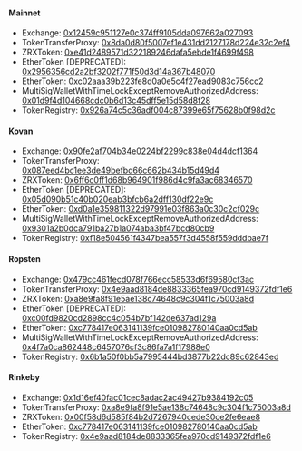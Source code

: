 #### Mainnet

* Exchange: [0x12459c951127e0c374ff9105dda097662a027093](https://etherscan.io/address/0x12459C951127e0c374FF9105DdA097662A027093)
* TokenTransferProxy: [0x8da0d80f5007ef1e431dd2127178d224e32c2ef4](https://etherscan.io/address/0x8da0D80f5007ef1e431DD2127178d224E32C2eF4)
* ZRXToken: [0xe41d2489571d322189246dafa5ebde1f4699f498](https://etherscan.io/address/0xE41d2489571d322189246DaFA5ebDe1F4699F498)
* EtherToken [DEPRECATED]: [0x2956356cd2a2bf3202f771f50d3d14a367b48070](https://etherscan.io/address/0x2956356cd2a2bf3202f771f50d3d14a367b48070)
* EtherToken: [0xc02aaa39b223fe8d0a0e5c4f27ead9083c756cc2](https://etherscan.io/address/0xc02aaa39b223fe8d0a0e5c4f27ead9083c756cc2)
* MultiSigWalletWithTimeLockExceptRemoveAuthorizedAddress: [0x01d9f4d104668cdc0b6d13c45dff5e15d58d8f28](https://etherscan.io/address/0x01d9f4d104668cdc0b6d13c45dff5e15d58d8f28)
* TokenRegistry: [0x926a74c5c36adf004c87399e65f75628b0f98d2c](https://etherscan.io/address/0x926a74c5c36adf004c87399e65f75628b0f98d2c)

#### Kovan

* Exchange: [0x90fe2af704b34e0224bf2299c838e04d4dcf1364](https://kovan.etherscan.io/address/0x90fe2af704b34e0224bf2299c838e04d4dcf1364)
* TokenTransferProxy: [0x087eed4bc1ee3de49befbd66c662b434b15d49d4](https://kovan.etherscan.io/address/0x087Eed4Bc1ee3DE49BeFbd66C662B434B15d49d4)
* ZRXToken: [0x6ff6c0ff1d68b964901f986d4c9fa3ac68346570](https://kovan.etherscan.io/address/0x6ff6c0ff1d68b964901f986d4c9fa3ac68346570)
* EtherToken [DEPRECATED]: [0x05d090b51c40b020eab3bfcb6a2dff130df22e9c](https://kovan.etherscan.io/address/0x05d090b51c40b020eab3bfcb6a2dff130df22e9c)
* EtherToken: [0xd0a1e359811322d97991e03f863a0c30c2cf029c](https://kovan.etherscan.io/address/0xd0a1e359811322d97991e03f863a0c30c2cf029c)
* MultiSigWalletWithTimeLockExceptRemoveAuthorizedAddress: [0x9301a2b0dca791ba27b1a074aba3bf47bcd80cb9](https://kovan.etherscan.io/address/0x9301A2B0dCA791Ba27B1A074Aba3Bf47bcd80Cb9)
* TokenRegistry: [0xf18e504561f4347bea557f3d4558f559dddbae7f](https://kovan.etherscan.io/address/0xf18e504561f4347bea557f3d4558f559dddbae7f)

#### Ropsten

* Exchange: [0x479cc461fecd078f766ecc58533d6f69580cf3ac](https://ropsten.etherscan.io/address/0x479cc461fecd078f766ecc58533d6f69580cf3ac)
* TokenTransferProxy: [0x4e9aad8184de8833365fea970cd9149372fdf1e6](https://ropsten.etherscan.io/address/0x4e9aad8184de8833365fea970cd9149372fdf1e6)
* ZRXToken: [0xa8e9fa8f91e5ae138c74648c9c304f1c75003a8d](https://ropsten.etherscan.io/address/0xa8e9fa8f91e5ae138c74648c9c304f1c75003a8d)
* EtherToken [DEPRECATED]: [0xc00fd9820cd2898cc4c054b7bf142de637ad129a](https://ropsten.etherscan.io/address/0xc00fd9820cd2898cc4c054b7bf142de637ad129a)
* EtherToken: [0xc778417e063141139fce010982780140aa0cd5ab](https://ropsten.etherscan.io/address/0xc778417e063141139fce010982780140aa0cd5ab)
* MultiSigWalletWithTimeLockExceptRemoveAuthorizedAddress: [0x4f7a0ca862448c6457076cf3c86fa7a1f17988e0](https://ropsten.etherscan.io/address/0x4f7a0ca862448c6457076cf3c86fa7a1f17988e0)
* TokenRegistry: [0x6b1a50f0bb5a7995444bd3877b22dc89c62843ed](https://ropsten.etherscan.io/address/0x6b1a50f0bb5a7995444bd3877b22dc89c62843ed)

#### Rinkeby

* Exchange: [0x1d16ef40fac01cec8adac2ac49427b9384192c05](https://rinkeby.etherscan.io/address/0x1d16ef40fac01cec8adac2ac49427b9384192c05)
* TokenTransferProxy: [0xa8e9fa8f91e5ae138c74648c9c304f1c75003a8d](https://rinkeby.etherscan.io/address/0xa8e9fa8f91e5ae138c74648c9c304f1c75003a8d)
* ZRXToken: [0x00f58d6d585f84b2d7267940cede30ce2fe6eae8](https://rinkeby.etherscan.io/address/0x00f58d6d585f84b2d7267940cede30ce2fe6eae8)
* EtherToken: [0xc778417e063141139fce010982780140aa0cd5ab](https://rinkeby.etherscan.io/address/0xc778417e063141139fce010982780140aa0cd5ab)
* TokenRegistry: [0x4e9aad8184de8833365fea970cd9149372fdf1e6](https://rinkeby.etherscan.io/address/0x4e9aad8184de8833365fea970cd9149372fdf1e6)
